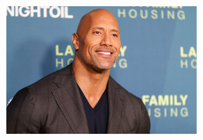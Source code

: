 
<html>
<head>
  <style> img{width:1000px;}</style>
</head>
<body>
<img src="GettyImages-942494284.png">
</body>
</html>  
